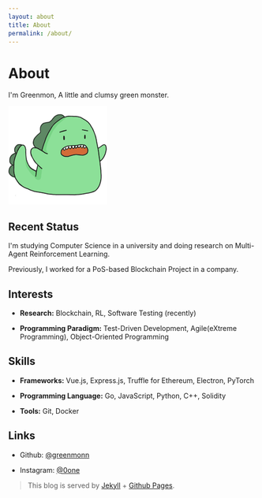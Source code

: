 ```yaml
---
layout: about
title: About
permalink: /about/
---
```


# About

I'm Greenmon, A little and clumsy green monster. 

![greenmon](/assets/images/Greenmon-1.png)

## Recent Status

I'm studying Computer Science in a university and doing research on Multi-Agent Reinforcement Learning.

Previously, I worked for a PoS-based Blockchain Project in a company.

## Interests

- **Research:** Blockchain, RL, Software Testing (recently)

- **Programming Paradigm:** Test-Driven Development, Agile(eXtreme Programming), Object-Oriented Programming


## Skills
- **Frameworks:** Vue.js, Express.js, Truffle for Ethereum, Electron, PyTorch

- **Programming Language:** Go, JavaScript, Python, C++, Solidity

- **Tools:** Git, Docker

## Links

- Github: [@greenmonn](http://github.com/greenmonn) 

- Instagram: [@0one](https://www.instagram.com/___0one/)



> This blog is served by [Jekyll](https://jekyllrb.com/) + [Github Pages](https://pages.github.com/).
